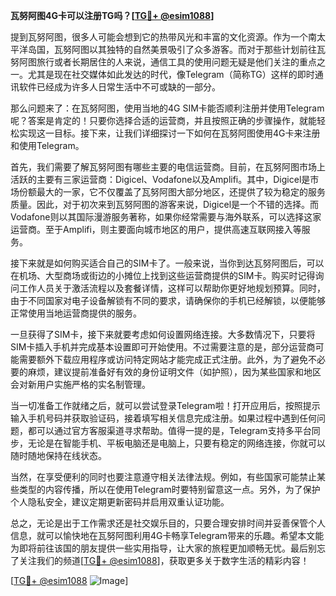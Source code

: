 **瓦努阿图4G卡可以注册TG吗？[[TG💪+ @esim1088](https://t.me/s/esim1088)]**

提到瓦努阿图，很多人可能会想到它的热带风光和丰富的文化资源。作为一个南太平洋岛国，瓦努阿图以其独特的自然美景吸引了众多游客。而对于那些计划前往瓦努阿图旅行或者长期居住的人来说，通信工具的使用问题无疑是他们关注的重点之一。尤其是现在社交媒体如此发达的时代，像Telegram（简称TG）这样的即时通讯软件已经成为许多人日常生活中不可或缺的一部分。

那么问题来了：在瓦努阿图，使用当地的4G SIM卡能否顺利注册并使用Telegram呢？答案是肯定的！只要你选择合适的运营商，并且按照正确的步骤操作，就能轻松实现这一目标。接下来，让我们详细探讨一下如何在瓦努阿图使用4G卡来注册和使用Telegram。

首先，我们需要了解瓦努阿图有哪些主要的电信运营商。目前，在瓦努阿图市场上活跃的主要有三家运营商：Digicel、Vodafone以及Amplifi。其中，Digicel是市场份额最大的一家，它不仅覆盖了瓦努阿图大部分地区，还提供了较为稳定的服务质量。因此，对于初次来到瓦努阿图的游客来说，Digicel是一个不错的选择。而Vodafone则以其国际漫游服务著称，如果你经常需要与海外联系，可以选择这家运营商。至于Amplifi，则主要面向城市地区的用户，提供高速互联网接入等服务。

接下来就是如何购买适合自己的SIM卡了。一般来说，当你到达瓦努阿图后，可以在机场、大型商场或街边的小摊位上找到这些运营商提供的SIM卡。购买时记得询问工作人员关于激活流程以及套餐详情，这样可以帮助你更好地规划预算。同时，由于不同国家对电子设备解锁有不同的要求，请确保你的手机已经解锁，以便能够正常使用当地运营商提供的服务。

一旦获得了SIM卡，接下来就要考虑如何设置网络连接。大多数情况下，只要将SIM卡插入手机并完成基本设置即可开始使用。不过需要注意的是，部分运营商可能需要额外下载应用程序或访问特定网站才能完成正式注册。此外，为了避免不必要的麻烦，建议提前准备好有效的身份证明文件（如护照），因为某些国家和地区会对新用户实施严格的实名制管理。

当一切准备工作就绪之后，就可以尝试登录Telegram啦！打开应用后，按照提示输入手机号码并获取验证码，接着填写相关信息完成注册。如果过程中遇到任何问题，都可以通过官方客服渠道寻求帮助。值得一提的是，Telegram支持多平台同步，无论是在智能手机、平板电脑还是电脑上，只要有稳定的网络连接，你就可以随时随地保持在线状态。

当然，在享受便利的同时也要注意遵守相关法律法规。例如，有些国家可能禁止某些类型的内容传播，所以在使用Telegram时要特别留意这一点。另外，为了保护个人隐私安全，建议定期更新密码并启用双重认证功能。

总之，无论是出于工作需求还是社交娱乐目的，只要合理安排时间并妥善保管个人信息，就可以愉快地在瓦努阿图利用4G卡畅享Telegram带来的乐趣。希望本文能为即将前往该国的朋友提供一些实用指导，让大家的旅程更加顺畅无忧。最后别忘了关注我们的频道[[TG💪+ @esim1088](https://t.me/s/esim1088)]，获取更多关于数字生活的精彩内容！

[[TG💪+ @esim1088](https://t.me/s/esim1088) ![Image](https://i.postimg.cc/4NQfJmqS/Snipaste-2025-05-13-00-14-12.png)]